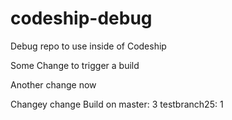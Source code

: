 codeship-debug
==============

Debug repo to use inside of Codeship

Some Change to trigger a build

Another change now

Changey change
Build on master: 3
testbranch25: 1
